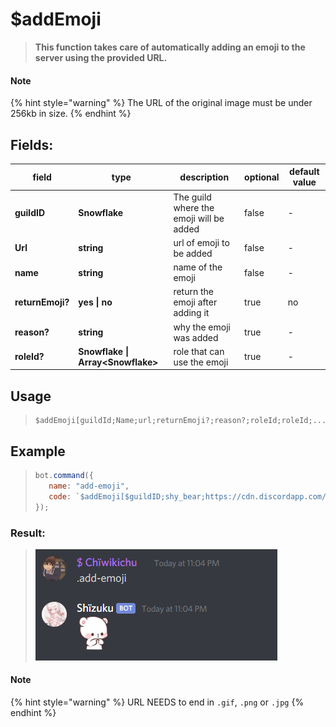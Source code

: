 
# $addEmoji
> **This function takes care of automatically adding an emoji to the server using the provided URL.**
#### Note
{% hint style="warning" %}
The URL of the original image must be under 256kb in size.
{% endhint %}
## Fields:
|field|type|description|optional|default value|
|-----|----|-----------|--------|-------------|
|**guildID**|**Snowflake**|The guild where the emoji will be added|false|-|
|**Url**|**string**|url of emoji to be added|false|-|
|**name**|**string**|name of the emoji|false|-|
|**returnEmoji?**|**yes \| no**|return the emoji after adding it|true|no|
|**reason?**|**string**|why the emoji was added|true|-|
|**roleId?**|**Snowflake \| Array\<Snowflake\>**|role that can use the emoji|true|-|
## Usage
>```
> $addEmoji[guildId;Name;url;returnEmoji?;reason?;roleId;roleId;...]
>```
## Example 
>```javascript
>bot.command({
>    name: "add-emoji",
>    code: `$addEmoji[$guildID;shy_bear;https://cdn.discordapp.com/emojis/786763619438166036.png;yes]`
>});
>```
### Result:
> ![](../.gitbook/assets/mtt45fdb8q.png)
#### Note
{% hint style="warning" %}
URL NEEDS to end in `.gif`, `.png` or `.jpg`
{% endhint %}

